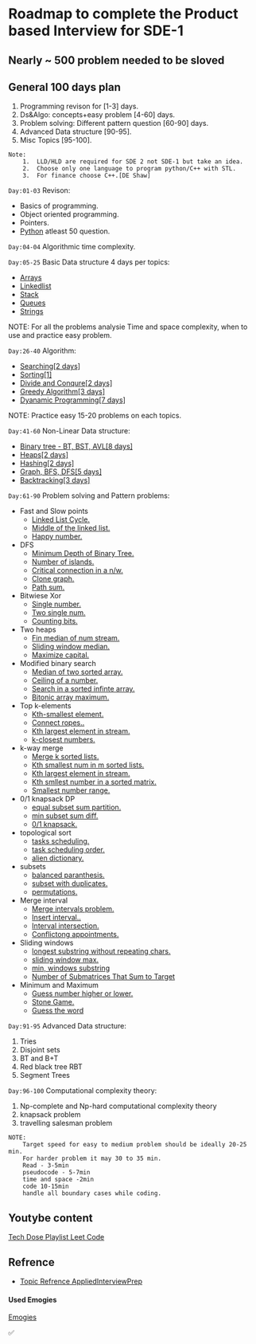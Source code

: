 # Roadmap to complete the Product based Interview for SDE-1

## Nearly ~ 500 problem needed to be sloved

## General 100 days plan

1. Programming revison for [1-3] days.
2. Ds&Algo: concepts+easy problem [4-60] days.
3. Problem solving: Different pattern question [60-90] days.
4. Advanced Data structure [90-95].
5. Misc Topics [95-100].

```
Note:
    1.  LLD/HLD are required for SDE 2 not SDE-1 but take an idea.
    2.  Choose only one language to program python/C++ with STL.
    3.  For finance choose C++.[DE Shaw]
```

`Day:01-03` Revison:

- Basics of programming.
- Object oriented programming.
- Pointers.
- [Python](https://edabit.com/challenges) atleast 50 question.

`Day:04-04` Algorithmic time complexity.

`Day:05-25` Basic Data structure 4 days per topics:

- [Arrays](https://leetcode.com/tag/array/) 
- [Linkedlist](https://leetcode.com/tag/linked-list/)
- [Stack](https://leetcode.com/tag/stack/)
- [Queues](https://leetcode.com/tag/queue/)
- [Strings](https://leetcode.com/tag/string/)

NOTE: For all the problems analysie Time and space complexity, when to use and practice easy problem.

`Day:26-40` Algorithm:

- [Searching[2 days]](https://leetcode.com/tag/binary-search/)
- [Sorting[1]](https://leetcode.com/tag/sort/)
- [Divide and Conqure[2 days]](https://leetcode.com/tag/divide-conqure/)
- [Greedy Algorithm[3 days]](https://leetcode.com/tag/greedy/)
- [Dyanamic Programming[7 days]](https://leetcode.com/tag/dynamic-programming/)

NOTE: Practice easy 15-20 problems on each topics.

`Day:41-60` Non-Linear Data structure:

- [Binary tree - BT, BST, AVL[8 days]](https://leetcode.com/tag/tree/)
- [Heaps[2 days]](https://leetcode.com/tag/heap/)
- [Hashing[2 days]](https://leetcode.com/tag/hash-table/)
- [Graph, BFS, DFS[5 days]](https://leetcode.com/tag/breadth-first-search/)
- [Backtracking[3 days]](https://leetcode.com/tag/backtracking/)

`Day:61-90` Problem solving and Pattern problems:

- Fast and Slow points
  - [Linked List Cycle.](https://leetcode.com/problems/linked-list-cycle/)
  - [Middle of the linked list.](https://leetcode.com/problems/middle-of-the-linked-list/)
  - [Happy number.](https://leetcode.com/problems/happy-number/)
- DFS
  - [Minimum Depth of Binary Tree.](https://leetcode.com/problems/minimum-depth-of-binary-tree/)
  - [Number of islands.](https://leetcode.com/problems/number-of-islands/)
  - [Critical connection in a n/w.](https://leetcode.com/problems/critical-connections-in-a-network/)
  - [Clone graph.](https://leetcode.com/problems/clone-graph/)
  - [Path sum.](https://leetcode.com/problems/path-sum/)
- Bitwiese Xor
  - [Single number.](https://leetcode.com/problems/single-number/)
  - [Two single num.](https://leetcode.com/problems/single-number-ii/)
  - [Counting bits.](https://leetcode.com/problems/counting-bits/)
- Two heaps
  - [Fin median of num stream.](https://leetcode.com/problems/find-median-from-data-stream/)
  - [Sliding window median.](https://leetcode.com/problems/sliding-window-median/)
  - [Maximize capital.](https://leetcode.com/tag/#/)
- Modified binary search
  - [Median of two sorted array.](https://leetcode.com/tag/#/)
  - [Ceiling of a number.](https://leetcode.com/tag/#/)
  - [Search in a sorted infinte array.](https://leetcode.com/tag/#/)
  - [Bitonic array maximum.](https://leetcode.com/tag/#/)
- Top k-elements
  - [Kth-smallest element.](https://leetcode.com/tag/#/)
  - [Connect ropes..](https://leetcode.com/tag/#/)
  - [Kth largest element in stream.](https://leetcode.com/tag/#/)
  - [k-closest numbers.](https://leetcode.com/tag/#/)
- k-way merge
  - [Merge k sorted lists.](https://leetcode.com/tag/#/)
  - [Kth smallest num in m sorted lists.](https://leetcode.com/tag/#/)
  - [Kth largest element in stream.](https://leetcode.com/tag/#/)
  - [Kth smllest number in a sorted matrix.](https://leetcode.com/tag/#/)
  - [Smallest number range.](https://leetcode.com/tag/#/)
- 0/1 knapsack DP
  - [equal subset sum partition.](https://leetcode.com/tag/#/)
  - [min subset sum diff.](https://leetcode.com/tag/#/)
  - [0/1 knapsack.](https://leetcode.com/tag/#/)
- topological sort
  - [tasks scheduling.](https://leetcode.com/tag/#/)
  - [task scheduling order.](https://leetcode.com/tag/#/)
  - [alien dictionary.](https://leetcode.com/tag/#/)
- subsets
  - [balanced paranthesis.](https://leetcode.com/tag/#/)
  - [subset with duplicates.](https://leetcode.com/tag/#/)
  - [permutations.](https://leetcode.com/tag/#/)
- Merge interval
  - [Merge intervals problem.](https://leetcode.com/tag/#/)
  - [Insert interval..](https://leetcode.com/tag/#/)
  - [Interval intersection.](https://leetcode.com/tag/#/)
  - [Conflictong appointments.](https://leetcode.com/tag/#/)
- Sliding windows
  - [longest substring without repeating chars.](https://leetcode.com/tag/#/)
  - [sliding window max.](https://leetcode.com/tag/#/)
  - [min, windows substring](https://leetcode.com/tag/#/)
  - [Number of Submatrices That Sum to Target](https://leetcode.com/problems/number-of-submatrices-that-sum-to-target/)
- Minimum and Maximum
  - [Guess number higher or lower.](https://leetcode.com/tag/#/)
  - [Stone Game.](https://leetcode.com/tag/#/)
  - [Guess the word](https://leetcode.com/tag/#/)

`Day:91-95` Advanced Data structure:

1. Tries
2. Disjoint sets
3. BT and B+T
4. Red black tree RBT
5. Segment Trees

`Day:96-100` Computational complexity theory:

1. Np-complete and Np-hard computational complexity theory
2. knapsack problem
3. travelling salesman problem

```
NOTE:
    Target speed for easy to medium problem should be ideally 20-25 min.
    For harder problem it may 30 to 35 min.
    Read - 3-5min
    pseudocode - 5-7min
    time and space -2min
    code 10-15min
    handle all boundary cases while coding.
```

## Youtybe content

[Tech Dose Playlist Leet Code](https://www.youtube.com/c/TECHDOSE4u/playlists)

## Refrence 

- [Topic Refrence AppliedInterviewPrep](https://www.youtube.com/watch?v=twN2kDfeSQY&t=2790s&ab_channel=AppliedAICourse)

#### Used Emogies 

[Emogies](https://github.com/ikatyang/emoji-cheat-sheet/blob/master/README.md)

:white_check_mark:

